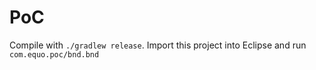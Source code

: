 # PoC

Compile with `./gradlew release`. Import this project into Eclipse and run `com.equo.poc/bnd.bnd`
